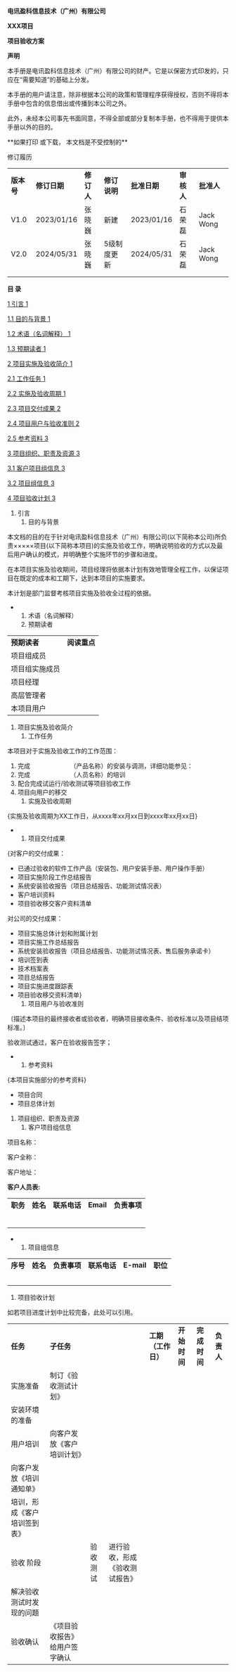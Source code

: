 **电讯盈科信息技术（广州）有限公司**

**XXX项目**

**项目验收方案**

**声明**

本手册是电讯盈科信息技术（广州）有限公司的财产。它是以保密方式印发的，只应在“需要知道”的基础上分发。

本手册的用户请注意，除非根据本公司的政策和管理程序获得授权，否则不得将本手册中包含的信息借出或传播到本公司之外。

此外，未经本公司事先书面同意，不得全部或部分复制本手册，也不得用于提供本手册以外的目的。

\*\*如果打印 或下载， 本文档是不受控制的\*\*

修订履历

|  |  |  |  |  |  |  |
| --- | --- | --- | --- | --- | --- | --- |
| **版本号** | **修订日期** | **修订人** | **修订说明** | **批准日期** | **审核人** | **批准人** |
| V1.0 | 2023/01/16 | 张晓巍 | 新建 | 2023/01/16 | 石荣磊 | Jack Wong |
| V2.0 | 2024/05/31 | 张晓巍 | 5级制度更新 | 2024/05/31 | 石荣磊 | Jack Wong |
|  |  |  |  |  |  |  |
|  |  |  |  |  |  |  |

**目 录**

[1 引言 1](#_Toc137877525)

[1.1 目的与背景 1](#_Toc137877526)

[1.2 术语（名词解释） 1](#_Toc137877527)

[1.3 预期读者 1](#_Toc137877528)

[2 项目实施及验收简介 1](#_Toc137877529)

[2.1 工作任务 1](#_Toc137877530)

[2.2 实施及验收周期 1](#_Toc137877531)

[2.3 项目交付成果 2](#_Toc137877532)

[2.4 项目用户与验收准则 2](#_Toc137877533)

[2.5 参考资料 3](#_Toc137877534)

[3 项目组织、职责及资源 3](#_Toc137877535)

[3.1 客户项目组信息 3](#_Toc137877536)

[3.2 项目组信息 3](#_Toc137877537)

[4 项目验收计划 3](#_Toc137877538)

1. 引言
   1. 目的与背景

本文档的目的在于针对电讯盈科信息技术（广州）有限公司(以下简称本公司)所负责×××××项目(以下简称本项目)的实施及验收工作，明确说明验收的方式以及最后用户确认的模式，并明确整个实施环节的步骤和进度。

在本项目实施及验收期间，项目经理将依据本计划有效地管理全程工作，以保证项目在既定的成本和工期下，达到本项目的实施要求。

本计划是部门监督考核项目实施及验收全过程的依据。

* 1. 术语（名词解释）
  2. 预期读者

|  |  |
| --- | --- |
| **预期读者** | **阅读重点** |
| 项目组成员 |  |
| 项目组实施成员 |  |
| 项目经理 |  |
| 高层管理者 |  |
| 本项目用户 |  |

1. 项目实施及验收简介
   1. 工作任务

本项目对于实施及验收工作的工作范围：

1. 完成　　　　　　　（产品名称）的安装与调测，详细功能参见：
2. 完成　　　　　　　（人员名称）的培训
3. 配合完成试运行/验收测试等项目验收工作
4. 项目向用户的移交
   1. 实施及验收周期

{实施及验收周期为XX工作日，从xxxx年xx月xx日到xxxx年xx月xx日}

* 1. 项目交付成果

{对客户的交付成果：

* 已通过验收的软件工作产品（安装包、用户安装手册、用户操作手册）
* 项目实施阶段工作总结报告
* 系统安装验收报告（项目总结报告、功能测试情况表）
* 客户培训资料
* 项目验收移交客户资料清单

对公司的交付成果：

* 项目实施总体计划和附属计划
* 项目实施工作总结报告
* 系统安装验收报告（项目总结报告、功能测试情况表、售后服务承诺卡）
* 培训签到表
* 技术档案表
* 项目总结报告
* 项目实施进度跟踪表
* 项目验收移交资料清单}
  1. 项目用户与验收准则

〔描述本项目的最终接收者或验收者，明确项目接收条件、验收标准以及项目结项标准。〕

验收测试通过，客户在验收报告签字；

* 1. 参考资料

{本项目实施部分的参考资料}

* 项目合同
* 项目总体计划

1. 项目组织、职责及资源
   1. 客户项目组信息

项目名称：

客户全称：

客户地址：

**客户人员表:**

|  |  |  |  |  |
| --- | --- | --- | --- | --- |
| **职务** | **姓名** | **联系电话** | **Email** | **负责事项** |
|  |  |  |  |  |
|  |  |  |  |  |
|  |  |  |  |  |
|  |  |  |  |  |
|  |  |  |  |  |
|  |  |  |  |  |

* 1. 项目组信息

|  |  |  |  |  |  |
| --- | --- | --- | --- | --- | --- |
| **序号** | **姓名** | **负责事项** | **联系电话** | **E-mail** | **职位** |
|  |  |  |  |  |  |
|  |  |  |  |  |  |
|  |  |  |  |  |  |
|  |  |  |  |  |  |
|  |  |  |  |  |  |

1. 项目验收计划

如若项目进度计划中比较完备，此处可以引用。

|  |  |  |  |  |  |  |  |
| --- | --- | --- | --- | --- | --- | --- | --- |
| **任务** | **子任务** | | | **工期**  **（工作日）** | **开始时间** | **完成时间** | **负责人** |
| 实施准备 | 制订《验收测试计划》 | | |  |  |  |  |
| 安装环境的准备 | | |  |  |  |  |
| 用户培训 | 向客户发放《客户培训计划》 | | |  |  |  |  |
| 向客户发放《培训通知单》 | | |  |  |  |  |
| 培训，形成《客户培训签到表》 | | |  |  |  |  |
| 验收  阶段 | | 验收测试 | 进行验收，形成《验收测试报告》 |  |  |  |  | |
| 解决验收测试时发现的问题 |  |  |  |  | |
| 验收确认 | 《项目验收报告》给用户签字确认 |  |  |  |  | |